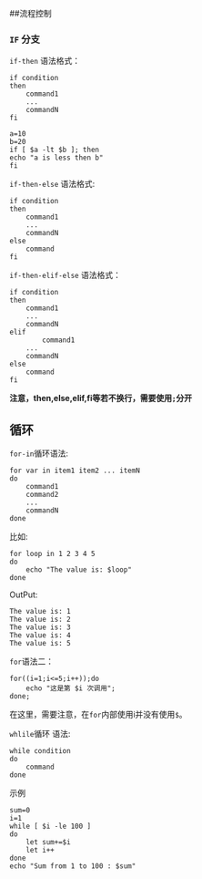 ##流程控制

### `IF` 分支

`if-then` 语法格式：

```
if condition
then
    command1
    ...
    commandN
fi
```

```
a=10
b=20
if [ $a -lt $b ]; then
echo "a is less then b"
fi
```

`if-then-else` 语法格式:

```
if condition
then
    command1
    ...
    commandN
else
    command
fi
```

`if-then-elif-else` 语法格式：

```
if condition
then
    command1
    ...
    commandN
elif
        command1
    ...
    commandN
else
    command
fi
```
**注意，then,else,elif,fi等若不换行，需要使用`;`分开**

## 循环
`for-in`循环语法:

```
for var in item1 item2 ... itemN
do
    command1
    command2
    ...
    commandN
done
```

比如:

```
for loop in 1 2 3 4 5
do
    echo "The value is: $loop"
done
```
OutPut:
```
The value is: 1
The value is: 2
The value is: 3
The value is: 4
The value is: 5
```

`for`语法二：
```
for((i=1;i<=5;i++));do
    echo "这是第 $i 次调用";
done;
```

在这里，需要注意，在`for`内部使用i并没有使用`$`。

`whlile`循环
语法:
```
while condition
do
    command
done
```
示例
```
sum=0
i=1
while [ $i -le 100 ]
do
    let sum+=$i
    let i++
done
echo "Sum from 1 to 100 : $sum"
```

